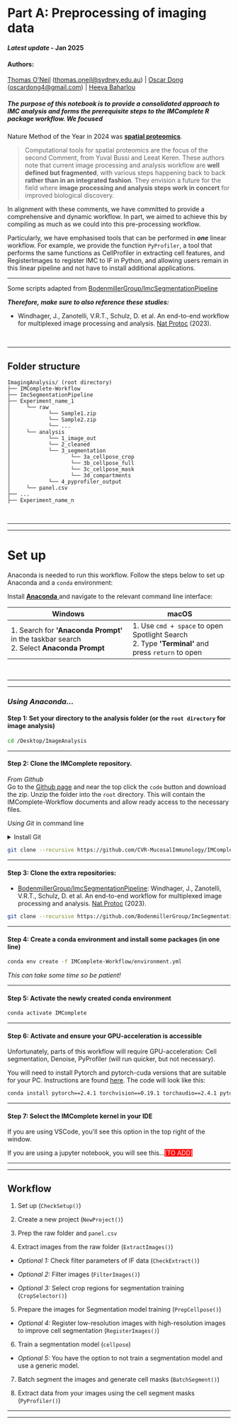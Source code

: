# **Part A: Preprocessing of imaging data**  
<i>**Latest update</i> - Jan 2025**  

#### **Authors:**  
[Thomas O'Neil](https://github.com/DrThomasOneil) (thomas.oneil@sydney.edu.au) | [Oscar Dong](https://github.com/Awesomenous) (oscardong4@gmail.com) | [Heeva Baharlou](heeva.baharlou@sydney.edu.com)  

##### The purpose of this notebook is to provide a consolidated approach to IMC analysis and forms the prerequisite steps to the IMComplete R package workflow. We focused 

Nature Method of the Year in 2024 was [**spatial proteomics**](https://www.nature.com/articles/s41592-024-02565-3). 

> Computational tools for spatial proteomics are the focus of the second Comment, from Yuval Bussi and Leeat Keren. These authors note that current image processing and analysis workflow are **well defined but fragmented**, with various steps happening back to back **rather than in an integrated fashion**. They envision a future for the field where **image processing and analysis steps work in concert** for improved biological discovery.

In alignment with these comments, we have committed to provide a comprehensive and dynamic workflow. In part, we aimed to achieve this by compiling as much as we could into this pre-processing workflow. 

Particularly, we have emphasised tools that can be performed in <strong>*one*</strong> linear workflow. For example, we provide the function `PyProfiler`, a tool that performs the same functions as CellProfiler in extracting cell features, and RegisterImages to register IMC to IF in Python, and allowing users remain in this linear pipeline and not have to install additional applications.

<hr>

Some scripts adapted from [BodenmillerGroup/ImcSegmentationPipeline](https://github.com/BodenmillerGroup/ImcSegmentationPipeline)

<i>**Therefore, make sure to also reference these studies:**</i>  
- Windhager, J., Zanotelli, V.R.T., Schulz, D. et al. An end-to-end workflow for multiplexed image processing and analysis. [Nat Protoc](https://doi.org/10.1038/s41596-023-00881-0) (2023).  


<br>
<hr>


## Folder structure

```text
ImagingAnalysis/ (root directory)
├── IMComplete-Workflow
├── ImcSegmentationPipeline
├── Experiment_name_1
│     └── raw
│            └── Sample1.zip
│            └── Sample2.zip
│            └── ...
│     └── analysis
│            └── 1_image_out
│            └── 2_cleaned
│            └── 3_segmentation
│                   └── 3a_cellpose_crop
│                   └── 3b_cellpose_full
│                   └── 3c_cellpose_mask
│                   └── 3d_compartments
│            └── 4_pyprofiler_output
│     └── panel.csv
├── ...
├── Experiment_name_n
```
<br>
<hr> <hr>

# Set up

Anaconda is needed to run this workflow. Follow the steps below to set up Anaconda and a `conda` environment:

Install [**Anaconda** ](https://www.anaconda.com/download) and navigate to the relevant command line interface:
<br>
<div align="left">

| Windows                                                                                            | macOS                                                                                                      |
|----------------------------------------------------------------------------------------------------|------------------------------------------------------------------------------------------------------------|
| 1. Search for **'Anaconda Prompt'** in the taskbar search <br> 2. Select **Anaconda Prompt**  <br> | 1. Use `cmd + space` to open Spotlight Search  <br> 2. Type **'Terminal'** and press `return` to open <br> |

</div>
<br>

<hr><hr>

### *Using Anaconda...*

#### **Step 1:** Set your directory to the analysis folder (or the `root directory` for image analysis)

```bash
cd /Desktop/ImageAnalysis
```
<hr>

#### **Step 2:** Clone the IMComplete repository.

<storng>*From Github*</strong>  
Go to the [Github page](https://github.com/CVR-MucosalImmunology/IMComplete-Workflow) and near the top click the `code` button and download the zip. Unzip the folder into the `root` directory. This will contain the IMComplete-Workflow documents and allow ready access to the necessary files.

</strong>*Using Git*</strong> in command line

<details><summary>Install Git</summary>

Git needs to be installed on your system. Find the instructions [here](https://git-scm.com/downloads)

<hr></details>

```bash
git clone --recursive https://github.com/CVR-MucosalImmunology/IMComplete-Workflow.git
``` 
<hr>

#### **Step 3:** Clone the extra repositories: 

- [BodenmillerGroup/ImcSegmentationPipeline](https://github.com/BodenmillerGroup/ImcSegmentationPipeline): Windhager, J., Zanotelli, V.R.T., Schulz, D. et al. An end-to-end workflow for multiplexed image processing and analysis. [Nat Protoc](https://doi.org/10.1038/s41596-023-00881-0) (2023).  

```bash
git clone --recursive https://github.com/BodenmillerGroup/ImcSegmentationPipeline.git
```
<!---  
- [deMirandaLab/PENGUIN](https://github.com/deMirandaLab/PENGUIN): Sequeira, A. M., Ijsselsteijn, M. E., Rocha, M., & de Miranda, N. F. (2024). PENGUIN: A rapid and efficient image preprocessing tool for multiplexed spatial proteomics. [Computational and Structural Biotechnology Journal](https://doi.org/10.1101/2024.07.01.601513)
```bash
git clone --recursive https://github.com/deMirandaLab/PENGUIN.git
```
<--->

<hr>

#### **Step 4:** Create a conda environment and install some  packages (in one line)

```bash
conda env create -f IMComplete-Workflow/environment.yml
```

*This can take some time so be patient!*

<hr>

#### **Step 5:** Activate the newly created conda environment

```bash
conda activate IMComplete
```

<hr>

#### **Step 6:** Activate and ensure your GPU-acceleration is accessible

Unfortunately, parts of this workflow will require GPU-acceleration: Cell segmentation, Denoise, PyProfiler (will run quicker, but not necessary).

You will need to install Pytorch and pytorch-cuda versions that are suitable for your PC. Instructions are found [here](https://pytorch.org/get-started/previous-versions/). The code will look like this:

```bash
conda install pytorch==2.4.1 torchvision==0.19.1 torchaudio==2.4.1 pytorch-cuda=12.4 -c pytorch -c nvidia
```

<hr>

#### **Step 7:** Select the IMComplete kernel in your IDE

If you are using VSCode, you'll see this option in the top right of the window. 

If you are using a jupyter notebook, you will see this...<span style="color:white; background:red">[TO ADD]</span>

<hr><hr>

## Workflow

1. Set up (`CheckSetup()`)  

2. Create a new project (`NewProject()`) 

3. Prep the raw folder and `panel.csv` 

4. Extract images from the raw folder (`ExtractImages()`) 

- *Optional 1:* Check filter parameters of IF data (`CheckExtract()`) 

- *Optional 2:* Filter images (`FilterImages()`) 

- *Optional 3:* Select crop regions for segmentation training (`CropSelector()`)  

5. Prepare the images for Segmentation model training (`PrepCellpose()`) 

- *Optional 4:* Register low-resolution images with high-resolution images to improve cell segmentation (`RegisterImages()`) 

6. Train a segmentation model (`cellpose`) 

- *Optional 5:* You have the option to not train a segmentation model and use a generic model.  

7. Batch segment the images and generate cell masks (`BatchSegment()`)

8. Extract data from your images using the cell segment masks (`PyProfiler()`)

<hr><hr>